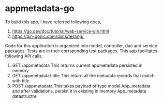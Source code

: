 # appmetadata-go
To build this app, I have referred following docs,
1. https://go.dev/doc/tutorial/web-service-gin.html
2. https://gin-gonic.com/docs/testing/

Code for this application is organized into model, controller, dao and service packages. Tests are in their corrsponding test packages.
This app facilitates following API calls,
1. GET /appmetadata 
    This returns current appmetadata persisted in memory
2. GET /appmetadata/:title
    This return all the metadata records that match with title
3. POST /appmetadata
    This takes payload of type model.App_metadata and after validations, persist it in existing in memory App_metadata datastructre

